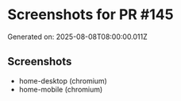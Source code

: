 # Screenshots for PR #145

Generated on: 2025-08-08T08:00:00.011Z

## Screenshots
- home-desktop (chromium)
- home-mobile (chromium)
